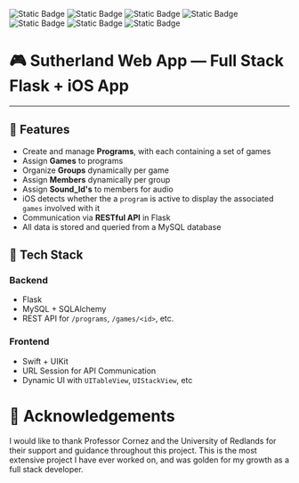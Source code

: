 ![Static Badge](https://img.shields.io/badge/Python-%233776AB?style=for-the-badge&logo=Python&logoColor=white&logoSize=auto&labelColor=gray&color=%233776AB) ![Static Badge](https://img.shields.io/badge/Flask-blue?style=for-the-badge&logo=Flask&logoColor=white&logoSize=auto&labelColor=gray&color=blue) ![Static Badge](https://img.shields.io/badge/Jinja-%23B41717?style=for-the-badge&logo=Jinja&logoColor=white&logoSize=auto&labelColor=gray&color=%23B41717)
 ![Static Badge](https://img.shields.io/badge/MySQL-%234479A1?style=for-the-badge&logo=MySQL&logoColor=white&logoSize=auto&labelColor=gray&color=%234479A1)
 ![Static Badge](https://img.shields.io/badge/HTML5-%23E34F26?style=for-the-badge&logo=HTML5&logoColor=white&logoSize=auto&labelColor=gray&color=%23E34F26)
 ![Static Badge](https://img.shields.io/badge/Bootstrap-%237952B3?style=for-the-badge&logo=Bootstrap&logoColor=white&logoSize=auto&labelColor=gray&color=%237952B3)
 ![Static Badge](https://img.shields.io/badge/Swift-%23F05138?style=for-the-badge&logo=Swift&logoColor=white&logoSize=auto&labelColor=gray&color=%23F05138)

# 🎮 Sutherland Web App — Full Stack Flask + iOS App
---

## 📌 Features
- Create and manage **Programs**, with each containing a set of games
- Assign **Games** to programs
- Organize **Groups** dynamically per game
- Assign **Members** dynamically per group
- Assign **Sound_Id's** to members for audio
- iOS detects whether the a `program` is active to display the associated `games` involved with it
- Communication via **RESTful API** in Flask
- All data is stored and queried from a MySQL database

## 🧰 Tech Stack
### Backend
- Flask
- MySQL + SQLAlchemy
- REST API for `/programs`, `/games/<id>`, etc.

### Frontend
- Swift + UIKit
- URL Session for API Communication
- Dynamic UI with `UITableView`, `UIStackView`, etc

# 🙌 Acknowledgements
I would like to thank Professor Cornez and the University of Redlands for their support and guidance throughout this project. This is the most extensive project I have ever worked on, and was golden for my growth as a full stack developer.
